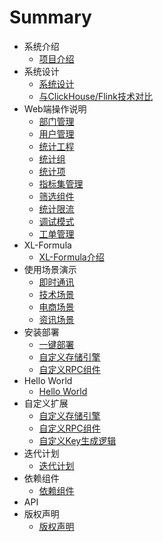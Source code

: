 # Summary

*  系统介绍
    * [项目介绍](zh/项目介绍/系统介绍.md)
*  系统设计
    * [系统设计](zh/系统设计/系统设计.md)
    * [与ClickHouse/Flink技术对比](zh/系统设计/开源XL-LightHouse与Flink、ClickHouse之类技术相比有什么优势.md)
*  Web端操作说明
    * [部门管理](zh/Web端操作说明/部门管理.md)
    * [用户管理](zh/Web端操作说明/用户管理.md)
    * [统计工程](zh/Web端操作说明/统计工程.md)
    * [统计组](zh/Web端操作说明/统计组管理.md)
    * [统计项](zh/Web端操作说明/统计项管理.md)
    * [指标集管理](zh/Web端操作说明/指标集管理.md)    
    * [筛选组件](zh/Web端操作说明/筛选组件.md)
    * [统计限流](zh/Web端操作说明/统计限流.md)
    * [调试模式](zh/Web端操作说明/调试模式.md)
    * [工单管理](zh/Web端操作说明/工单管理.md)
*  XL-Formula
    * [XL-Formula介绍](zh/XL-Formula/XL-Formula通用型流式统计运算方式配置说明.md)
*  使用场景演示
    * [即时通讯](zh/使用场景演示/即时通讯类APP场景演示.md)
    * [技术场景](zh/使用场景演示/技术类场景使用演示.md)
    * [电商场景](zh/使用场景演示/电商类业务场景使用演示.md)
    * [资讯场景](zh/使用场景演示/资讯类业务场景使用演示.md)
*  安装部署
    * [一键部署](zh/安装部署/一键部署.md)
    * [自定义存储引擎](zh/安装部署/自定义存储引擎.md)
    * [自定义RPC组件](zh/安装部署/自定义RPC组件.md)
*  Hello World
    * [Hello World](zh/Hello%20World/HelloWorld.md)
*  自定义扩展
    * [自定义存储引擎](zh/自定义扩展/自定义存储引擎.md)
    * [自定义RPC组件](zh/自定义扩展/自定义RPC组件.md)
    * [自定义Key生成逻辑](zh/自定义扩展/自定义Key生成逻辑.md)
*  迭代计划
    * [迭代计划](zh/迭代计划/迭代计划.md)  
*  依赖组件
    * [依赖组件](zh/依赖组件/依赖组件.md)
*  API 
*  版权声明
    * [版权声明](zh/版权声明/XL-LightHouse%20&%20XL-Formula版权声明.md)